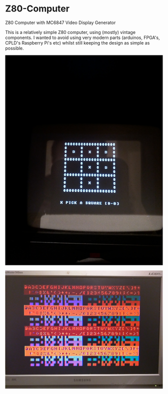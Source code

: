 # Z80-Computer
Z80 Computer with MC6847 Video Display Generator

This is a relatively simple Z80 computer, using (mostly) vintage components.
I wanted to avoid using very modern parts (arduinos, FPGA's, CPLD's Raspberry Pi's etc) whilst still keeping the design as simple as possible.

![Screenshot](images/tictac.jpg)

![Screenshot](images/IMG_20170513_222104.jpg)





